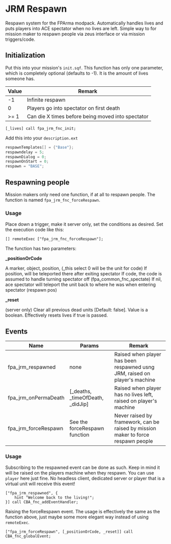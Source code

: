 # JRM Respawn

Respawn system for the FPArma modpack. Automatically handles lives and puts players into ACE spectator when no lives are left.
Simple way to for mission maker to respawn people via zeus interface or via mission triggers/code.

## Initialization

Put this into your mission's `init.sqf`.
This function has only one parameter, which is completely optional (defaults to -1). It is the amount of lives someone has.

| Value | Remark                                            |
| ----- | ------------------------------------------------- |
| -1    | Infinite respawn                                  |
| 0     | Players go into spectator on first death          |
| >= 1  | Can die X times before being moved into spectator |

```sqf
[_lives] call fpa_jrm_fnc_init;
```

Add this into your `description.ext`

```hpp
respawnTemplates[] = {"Base"};
respawndelay = 5;
respawnDialog = 0;
respawnOnStart = 0;
respawn = "BASE";
```

## Respawning people

Mission makers only need one function, if at all to respawn people. The function is named `fpa_jrm_fnc_forceRespawn`.

### Usage

Place down a trigger, make it server only, set the conditions as desired. Set the execution code like this:

```sqf
[] remoteExec ["fpa_jrm_fnc_forceRespawn"];
```

The function has two parameters:

**\_positionOrCode**

A marker, object, position, (\_this select 0 will be the unit for code)
If position, will be teleported there after exiting spectator
If code, the code is assumed to handle turning spectator off (fpa_common_fnc_spectate)
If nil, ace spectator will teleport the unit back to where he was when entering spectator (respawn pos)

**\_reset**

(server only) Clear all previous dead units [Default: false]. Value is a boolean.
Effectively resets lives if true is passed.

## Events

| Name                 | Params                           | Remark                                                                            |
| -------------------- | -------------------------------- | --------------------------------------------------------------------------------- |
| fpa_jrm_respawned    | none                             | Raised when player has been respawned usng JRM, raised on player's machine        |
| fpa_jrm_onPermaDeath | [_deaths, _timeOfDeath, _didJip] | Raised when player has no lives left, raised on player's machine                  |
| fpa_jrm_forceRespawn | See the forceRespawn function    | Never raised by framework, can be raised by mission maker to force respawn people |

### Usage

Subscribing to the respawned event can be done as such. Keep in mind it will be raised on the players machine when they respawn. You can use `player` here just fine. No headless client, dedicated server or player that is a virtual unit will receive this event!

```sqf
["fpa_jrm_respawned", {
    hint "Welcome back to the living!";
}] call CBA_fnc_addEventHandler;
```

Raising the forceRespawn event. The usage is effectively the same as the function above, just maybe some more elegant way instead of using `remoteExec`.

```sqf
["fpa_jrm_forceRespawn", [_positionOrCode, _reset]] call CBA_fnc_globalEvent;
```

